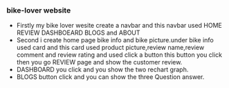 ### bike-lover website

* Firstly my bike lover wesite create a navbar and this navbar used HOME REVIEW DASHBOEARD BLOGS and ABOUT
* Second i create home page bike info  and bike picture.under bike info used card and this card used product picture,review name,review comment and review rating and used click a button this button you click then you go REVIEW page and show the customer review.
* DASHBOARD you click and you show the two rechart graph.
* BLOGS button click and you can show the three Question answer.


